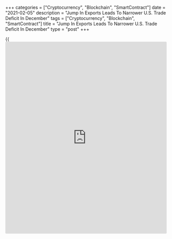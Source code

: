+++
categories = ["Cryptocurrency", "Blockchain", "SmartContract"]
date = "2021-02-05"
description = "Jump In Exports Leads To Narrower U.S. Trade Deficit In December"
tags = ["Cryptocurrency", "Blockchain", "SmartContract"]
title = "Jump In Exports Leads To Narrower U.S. Trade Deficit In December"
type = "post"
+++

{{<iframe id="large-banner" src="https://www.bounty.group/#slide=15.0" width="100%" height="600" scrolling="no" style="border: 0px solid rgb(216, 221, 230); border-radius: 3px;">}}

A report released by the Commerce Department on Friday showed the U.S.
trade deficit narrowed in the month of December, as the value of exports
jumped by more than the value of imports.

The Commerce Department said the trade deficit narrowed to $66.6 billion
in December from a revised $69.0 billion in November.

Economists had expected the trade deficit to shrink to $65.7 billion
from the $68.1 billion originally reported for the previous month.

The narrower deficit came as the value of exports surged up by 3.4
percent to $190.0 billion, while the value of imports increased by 1.5
percent to $256.6 billion.

The spike in the value of exports reflected significant increases in
exports of crude oil, soybeans, capital goods and automotive vehicles
and parts.

Meanwhile, notable increases in imports of industrial supplies and
materials and passenger cars were partly offset by a slump in imports of
consumer goods.

"Exports were boosted by a further surge in soybean shipments,
presumably to China, with the value of industrial supplies trade in both
directions boosted by the rebound in energy prices," said Andrew Hunter,
Senior US Economist at Capital Economics.

The report also said the goods deficit narrowed to $84.2 billion in
December from $87.0 billion in November, while services surplus fell to
$17.5 billion from $18.0 billion.

For comments and feedback [contact](https://www.playgroundfx.com/contact/): editorial@rtt[news](https://www.letsplayfx.com/blog/forex-news-website/).com

[Economic News][1]

 **What parts of the world are seeing the best (and worst) economic
performances lately? Click[here][2] to check out our [Econ Scorecard][2]
and find out! See up-to-the-moment [ranking](https://www.playgroundfx.com/blog/crypto-exchange-ranking/)s for the best and worst
performers in [GDP][3], [unemployment rate][4], [inflation][5] and much
more.**

   1. www.rtt[news](https://www.letsplayfx.com/blog/forex-news-website/).com/Content/EconomicNews.aspx
   2. www.rtt[news](https://www.letsplayfx.com/blog/forex-news-website/).com/economic-scorecard/world-rank/PPI/highest-performance.aspx
   3. www.rtt[news](https://www.letsplayfx.com/blog/forex-news-website/).com/economic-scorecard/world-rank/GDP/highest-performance.aspx
   4. www.rtt[news](https://www.letsplayfx.com/blog/forex-news-website/).com/economic-scorecard/world-rank/unemployment-rate/lowest-performance.aspx
   5. www.rtt[news](https://www.letsplayfx.com/blog/forex-news-website/).com/economic-scorecard/world-rank/CPI/highest-performance.aspx